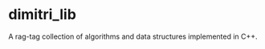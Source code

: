 dimitri_lib
===========

A rag-tag collection of algorithms and data structures implemented in C++.
